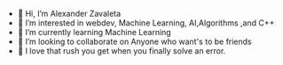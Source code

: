 - 👋 Hi, I’m Alexander Zavaleta
- 👀 I’m interested in webdev, Machine Learning, AI,Algorithms ,and C++
- 🌱 I’m currently learning Machine Learning
- 🌳 I’m looking to collaborate on Anyone who want's to be friends
- 💪 I love that rush you get when you finally solve an error.




